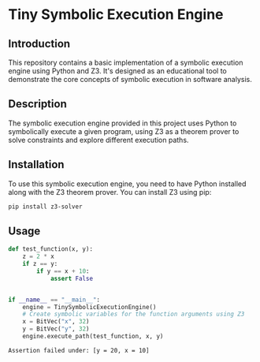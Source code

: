 # Tiny Symbolic Execution Engine

## Introduction

This repository contains a basic implementation of a symbolic execution engine using Python and Z3. It's designed as an educational tool to demonstrate the core concepts of symbolic execution in software analysis.

## Description

The symbolic execution engine provided in this project uses Python to symbolically execute a given program, using Z3 as a theorem prover to solve constraints and explore different execution paths.

## Installation

To use this symbolic execution engine, you need to have Python installed along with the Z3 theorem prover. You can install Z3 using pip:

```bash
pip install z3-solver
```

## Usage

```python
def test_function(x, y):
    z = 2 * x
    if z == y:
        if y == x + 10:
            assert False


if __name__ == "__main__":
    engine = TinySymbolicExecutionEngine()
    # Create symbolic variables for the function arguments using Z3
    x = BitVec("x", 32)
    y = BitVec("y", 32)
    engine.execute_path(test_function, x, y)
```

```bash
Assertion failed under: [y = 20, x = 10]
```
